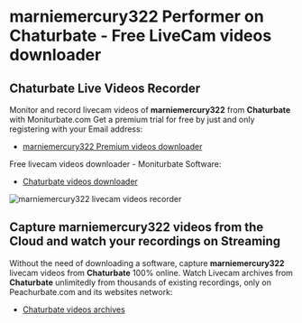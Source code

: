 # marniemercury322 Performer on Chaturbate - Free LiveCam videos downloader

## Chaturbate Live Videos Recorder

Monitor and record livecam videos of **marniemercury322** from **Chaturbate** with Moniturbate.com
Get a premium trial for free by just and only registering with your Email address:
* [marniemercury322 Premium videos downloader](https://moniturbate.com/request-demo-licence-key.html)

Free livecam videos downloader - Moniturbate Software:
* [Chaturbate videos downloader](https://moniturbate.com/moniturbate-download-software.html)

![marniemercury322 livecam videos recorder](https://peachurnet.com/templates/moniturbate-software.png)


## Capture marniemercury322 videos from the Cloud and watch your recordings on Streaming

Without the need of downloading a software, capture **marniemercury322** livecam videos from **Chaturbate** 100% online.
Watch Livecam archives from **Chaturbate** unlimitedly from thousands of existing recordings, only on Peachurbate.com and its websites network:
* [Chaturbate videos archives](https://peachurnet.com/)